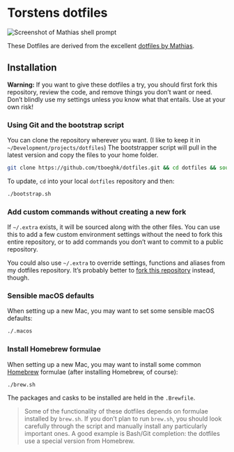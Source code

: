 # Torstens dotfiles

![Screenshot of Mathias shell prompt](https://i.imgur.com/EkEtphC.png)

These Dotfiles are derived from the excellent [dotfiles by Mathias](https://github.com/mathiasbynens/dotfiles).

## Installation

**Warning:** If you want to give these dotfiles a try, you should first fork this repository, review the code, and remove things you don’t want or need. Don’t blindly use my settings unless you know what that entails. Use at your own risk!

### Using Git and the bootstrap script

You can clone the repository wherever you want. (I like to keep it in `~/Development/projects/dotfiles`) The bootstrapper script will pull in the latest version and copy the files to your home folder.

```bash
git clone https://github.com/tboeghk/dotfiles.git && cd dotfiles && source bootstrap.sh
```

To update, `cd` into your local `dotfiles` repository and then:

```bash
./bootstrap.sh
```

### Add custom commands without creating a new fork

If `~/.extra` exists, it will be sourced along with the other files. You can use this to add a few custom environment settings without the need to fork this entire repository, or to add commands you don’t want to commit to a public repository.

You could also use `~/.extra` to override settings, functions and aliases from my dotfiles repository. It’s probably better to [fork this repository](https://github.com/mathiasbynens/dotfiles/fork) instead, though.

### Sensible macOS defaults

When setting up a new Mac, you may want to set some sensible macOS defaults:

```bash
./.macos
```

### Install Homebrew formulae

When setting up a new Mac, you may want to install some common [Homebrew](https://brew.sh/) formulae (after installing Homebrew, of course):

```bash
./brew.sh
```

The packages and casks to be installed are held in the `.Brewfile`.

> Some of the functionality of these dotfiles depends on formulae installed by `brew.sh`. If you don’t plan to run `brew.sh`, you should look carefully through the script and manually install any particularly important ones. A good example is Bash/Git completion: the dotfiles use a special version from Homebrew.
